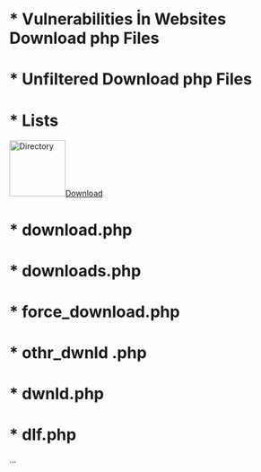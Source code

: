 # * Vulnerabilities İn Websites Download php Files 

# * Unfiltered Download php Files

# * Lists

<a href="/Download/"><img class="icon" src="/_autoindex/assets/icons/folder-fill.svg" class="shrinkToFit" width="100" height="100" alt="Directory">Download</a>


# * download.php

# * downloads.php

# * force_download.php

# * othr_dwnld .php

# * dwnld.php

# * dlf.php

...
